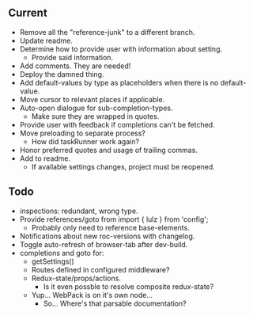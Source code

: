 Current
-------

- Remove all the "reference-junk" to a different branch.
- Update readme.
- Determine how to provide user with information about setting.
    - Provide said information.
- Add comments. They are needed!
- Deploy the damned thing.
- Add default-values by type as placeholders when there is no default-value.
- Move cursor to relevant places if applicable.
- Auto-open dialogue for sub-completion-types.
    - Make sure they are wrapped in quotes.
- Provide user with feedback if completions can't be fetched.
- Move preloading to separate process?
    - How did taskRunner work again?
- Honor preferred quotes and usage of trailing commas.
- Add to readme.
    - If available settings changes, project must be reopened.
        
Todo
----
- inspections: redundant, wrong type.
- Provide references/goto from import { lulz } from 'config';
    - Probably only need to reference base-elements.
- Notifications about new roc-versions with changelog.
- Toggle auto-refresh of browser-tab after dev-build.
- completions and goto for:       
    - getSettings()
    - Routes defined in configured middleware?
    - Redux-state/props/actions.
        - Is it even possble to resolve composite redux-state?
    - Yup... WebPack is on it's own node...
        - So... Where's that parsable documentation?
            
        